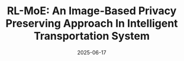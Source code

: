 ---
title: "RL-MoE: An Image-Based Privacy Preserving Approach In Intelligent Transportation System"
collection: publications
category: conferences
permalink: /publication/2025-06-17-RL-MoE
excerpt: 'Vehicular computing plays a critical role in modern transportation, enabling real-time data collection and communication for improved mobility, traffic management, and safety. However, privacy concerns arise due to the transmission of sensitive vehicular and environmental data.'
date: 2025-06-17
venue: '8th International Conference for Internet Technology and Secured Transactions (ICITST-2013)'
paperurl: 'https://ieeexplore.ieee.org/abstract/document/6750277'
citation: 'Rezaei, A., & Sookhak, M., Medrano, C.R. RL-MoE: An Image-Based Privacy Preserving Approach In Intelligent Transportation System. 3rd USENIX Symposium on Vehicle Security and Privacy (Under Review).'
---